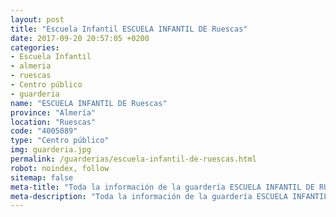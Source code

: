 ```yaml
---
layout: post
title: "Escuela Infantil ESCUELA INFANTIL DE Ruescas"
date: 2017-09-20 20:57:05 +0200
categories:
- Escuela Infantil
- almeria
- ruescas
- Centro público
- guarderia
name: "ESCUELA INFANTIL DE Ruescas"
province: "Almería"
location: "Ruescas"
code: "4005089"
type: "Centro público"
img: guarderia.jpg
permalink: /guarderias/escuela-infantil-de-ruescas.html
robot: noindex, follow
sitemap: false
meta-title: "Toda la información de la guardería ESCUELA INFANTIL DE RUESCAS"
meta-description: "Toda la información de la guardería ESCUELA INFANTIL DE RUESCAS"
---
```

